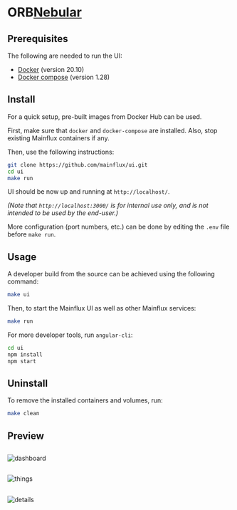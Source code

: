 # ORB<a href="https://github.com/akveo/nebular">Nebular</a>

## Prerequisites

The following are needed to run the UI:

- [Docker](https://docs.docker.com/install/) (version 20.10)
- [Docker compose](https://docs.docker.com/compose/install/) (version 1.28)

## Install
For a quick setup, pre-built images from Docker Hub can be used.

First, make sure that `docker` and `docker-compose` are installed. Also, stop existing Mainflux containers if any.

Then, use the following instructions:
```bash
git clone https://github.com/mainflux/ui.git
cd ui
make run
```
UI should be now up and running at `http://localhost/`.

*(Note that `http://localhost:3000/` is for internal use only, and is not intended to be used by the end-user.)*

More configuration (port numbers, etc.) can be done by editing the `.env` file before `make run`.

## Usage
A developer build from the source can be achieved using the following command:
```bash
make ui
```
Then, to start the Mainflux UI as well as other Mainflux services:
```bash
make run
```
For more developer tools, run `angular-cli`:
```bash
cd ui
npm install
npm start
```
## Uninstall
To remove the installed containers and volumes, run:
```bash
make clean
```

## Preview

##
![dashboard][dashboard]

##
![things][things]

##
![details][details]

[dashboard]: https://github.com/mainflux/docs/blob/master/docs/img/ui/dashboard.png
[things]: https://github.com/mainflux/docs/blob/master/docs/img/ui/things.png
[details]: https://github.com/mainflux/docs/blob/master/docs/img/ui/details.png
